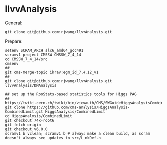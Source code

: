 llvvAnalysis
==============

General:

	git clone git@github.com:rjwang/llvvAnalysis.git


Prepare:

	setenv SCRAM_ARCH slc6_amd64_gcc491
	scramv1 project CMSSW CMSSW_7_4_14
	cd CMSSW_7_4_14/src
	cmsenv
	##
	git cms-merge-topic ikrav:egm_id_7.4.12_v1
	##
	git clone git@github.com:rjwang/llvvAnalysis.git llvvAnalysis/DMAnalysis

	## set up the RooStats-based statistics tools for Higgs PAG
	## https://twiki.cern.ch/twiki/bin/viewauth/CMS/SWGuideHiggsAnalysisCombinedLimit
	git clone https://github.com/cms-analysis/HiggsAnalysis-CombinedLimit.git HiggsAnalysis/CombinedLimit
	cd HiggsAnalysis/CombinedLimit
	git checkout 74x-root6
	git fetch origin
	git checkout v6.0.0
	scramv1 b vclean; scramv1 b # always make a clean build, as scram doesn't always see updates to src/LinkDef.h
